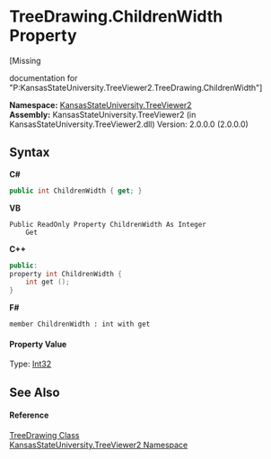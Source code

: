 # TreeDrawing.ChildrenWidth Property 
 

\[Missing <summary> documentation for "P:KansasStateUniversity.TreeViewer2.TreeDrawing.ChildrenWidth"\]

**Namespace:**&nbsp;<a href="4feb08d4-45a9-d5a7-f8c5-964962c586e5">KansasStateUniversity.TreeViewer2</a><br />**Assembly:**&nbsp;KansasStateUniversity.TreeViewer2 (in KansasStateUniversity.TreeViewer2.dll) Version: 2.0.0.0 (2.0.0.0)

## Syntax

**C#**<br />
``` C#
public int ChildrenWidth { get; }
```

**VB**<br />
``` VB
Public ReadOnly Property ChildrenWidth As Integer
	Get
```

**C++**<br />
``` C++
public:
property int ChildrenWidth {
	int get ();
}
```

**F#**<br />
``` F#
member ChildrenWidth : int with get

```


#### Property Value
Type: <a href="https://docs.microsoft.com/dotnet/api/system.int32" target="_blank" rel="noopener noreferrer">Int32</a>

## See Also


#### Reference
<a href="318fe5cb-7ed3-d88a-515f-82753b6dbf3e">TreeDrawing Class</a><br /><a href="4feb08d4-45a9-d5a7-f8c5-964962c586e5">KansasStateUniversity.TreeViewer2 Namespace</a><br />